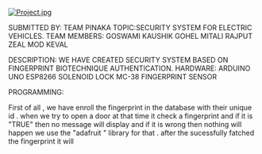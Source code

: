 [![Project.jpg](https://i.postimg.cc/jj1tzMh9/Project.jpg)](https://postimg.cc/7CSF4MdM)

SUBMITTED BY: TEAM PINAKA
TOPIC:SECURITY SYSTEM FOR ELECTRIC VEHICLES.
TEAM MEMBERS:
GOSWAMI KAUSHIK 
GOHEL MITALI 
RAJPUT ZEAL
MOD KEVAL


DESCRIPTION:
WE HAVE CREATED SECURITY SYSTEM BASED ON FINGERPRINT BIOTECHNIQUE AUTHENTICATION.
HARDWARE:
ARDUINO UNO
ESP8266
SOLENOID LOCK
MC-38
FINGERPRINT SENSOR


PROGRAMMING:

First of all , we have enroll the fingerprint in the database with their unique id .
when we try to open a door at that time it check a fingerprint and if it is "TRUE" then no message will display and if it is wrong then nothing will happen 
we use the "adafruit " library for that .
after the sucessfully fatched the fingerprint it will
